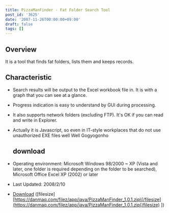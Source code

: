 ```yaml
---
title: PizzaManFinder - Fat Folder Search Tool
post_id: '3625'
date: '2007-11-26T00:00:00+09:00'
draft: false
tags: []
---
```


## Overview

It is a tool that finds fat folders, lists them and keeps records.

## Characteristic

*   Search results will be output to the Excel workbook file in. It is with a graph that you can see at a glance.
*   Progress indication is easy to understand by GUI during processing.
*   It also supports network folders (excluding FTP). It's OK if you can read and write in Explorer.
*   Actually it is Javascript, so even in IT-style workplaces that do not use unauthorized EXE files well Well Gogyogonho
    
    ## download
    

*   Operating environment: Microsoft Windows 98/2000 ~ XP (Vista and later, one folder is required depending on the folder to be searched), Microsoft Office Excel XP (2002) or later
*   Last Updated: 2008/2/10
*   [Download](/filez/app/java/PizzaManFinder_1.0.1.zip) (\[filesize\] [https://danmaq.com/filez/app/java/PizzaManFinder_1.0.1.zip\[/filesize](https://danmaq.com/filez/app/java/PizzaManFinder_1.0.1.zip[/filesize) \])